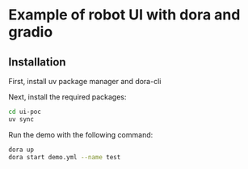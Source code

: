 # Example of robot UI with dora and gradio


## Installation

First, install uv package manager and dora-cli 

Next, install the required packages:

```bash
cd ui-poc
uv sync
```

Run the demo with the following command:

```bash
dora up
dora start demo.yml --name test
```